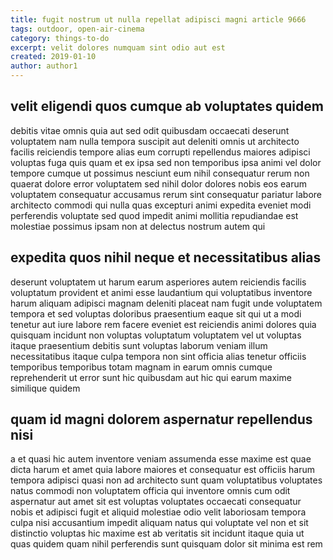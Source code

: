 ```yaml
---
title: fugit nostrum ut nulla repellat adipisci magni article 9666
tags: outdoor, open-air-cinema
category: things-to-do
excerpt: velit dolores numquam sint odio aut est
created: 2019-01-10
author: author1
---
```


## velit eligendi quos cumque ab voluptates quidem

debitis vitae omnis quia aut sed odit quibusdam occaecati deserunt voluptatem nam nulla tempora suscipit aut deleniti omnis ut architecto facilis reiciendis tempore alias eum corrupti repellendus maiores adipisci voluptas fuga quis quam et ex ipsa sed non temporibus ipsa animi vel dolor tempore cumque ut possimus nesciunt eum nihil consequatur rerum non quaerat dolore error voluptatem sed nihil dolor dolores nobis eos earum voluptatem consequatur accusamus rerum sint consequatur pariatur labore architecto commodi qui nulla quas excepturi animi expedita eveniet modi perferendis voluptate sed quod impedit animi mollitia repudiandae est molestiae possimus ipsam non at delectus nostrum autem qui

## expedita quos nihil neque et necessitatibus alias

deserunt voluptatem ut harum earum asperiores autem reiciendis facilis voluptatum provident et animi esse laudantium qui voluptatibus inventore harum aliquam adipisci magnam deleniti placeat nam fugit unde voluptatem tempora et sed voluptas doloribus praesentium eaque sit qui ut a modi tenetur aut iure labore rem facere eveniet est reiciendis animi dolores quia quisquam incidunt non voluptas voluptatum voluptatem vel ut voluptas itaque praesentium debitis sunt voluptas laborum veniam illum necessitatibus itaque culpa tempora non sint officia alias tenetur officiis temporibus temporibus totam magnam in earum omnis cumque reprehenderit ut error sunt hic quibusdam aut hic qui earum maxime similique quidem

## quam id magni dolorem aspernatur repellendus nisi

a et quasi hic autem inventore veniam assumenda esse maxime est quae dicta harum et amet quia labore maiores et consequatur est officiis harum tempora adipisci quasi non ad architecto sunt quam voluptatibus voluptates natus commodi non voluptatem officia qui inventore omnis cum odit aspernatur aut amet sit est voluptas voluptates occaecati consequatur nobis et adipisci fugit et aliquid molestiae odio velit laboriosam tempora culpa nisi accusantium impedit aliquam natus qui voluptate vel non et sit distinctio voluptas hic maxime est ab veritatis sit incidunt itaque quia ut quas quidem quam nihil perferendis sunt quisquam dolor sit minima est rem
